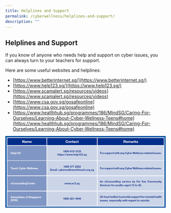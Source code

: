 ```yaml
---
title: Helplines and Support
permalink: /cyberwellness/helplines-and-support/
description: ""
---
```

## Helplines and Support
If you know of anyone who needs help and support on cyber issues, you can always turn to your teachers for support.

Here are some useful websites and helplines:
* [https://www.betterinternet.sg/](https://www.betterinternet.sg/)
* [https://www.help123.sg/](https://www.help123.sg/)
* [https://www.scamalert.sg/resources/videos](https://www.scamalert.sg/resources/videos)
* [https://www.csa.gov.sg/gosafeonline](https://www.csa.gov.sg/gosafeonline)
* [https://www.healthhub.sg/programmes/186/MindSG/Caring-For-Ourselves/Learning-About-Cyber-Wellness-Teens#home](https://www.healthhub.sg/programmes/186/MindSG/Caring-For-Ourselves/Learning-About-Cyber-Wellness-Teens#home)

![](/images/Well%20Being%20Guide/Cyber%20Wellness/cyberwellness_9.png)